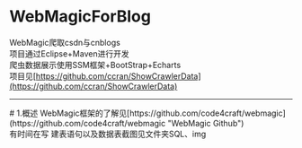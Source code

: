 # WebMagicForBlog
WebMagic爬取csdn与cnblogs<br>
项目通过Eclipse+Maven进行开发<br>
爬虫数据展示使用SSM框架+BootStrap+Echarts<br>
项目见[https://github.com/ccran/ShowCrawlerData](https://github.com/ccran/ShowCrawlerData)
<hr/>
# 1.概述
WebMagic框架的了解见[https://github.com/code4craft/webmagic](https://github.com/code4craft/webmagic "WebMagic Github")<br>
有时间在写
建表语句以及数据表截图见文件夹SQL、img